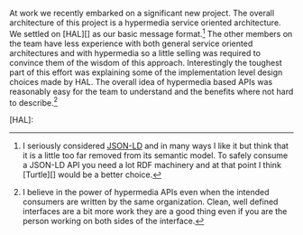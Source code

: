 At work we recently embarked on a significant new project. The overall
architecture of this project is a hypermedia service oriented
architecture. We settled on [HAL][] as our basic message
format.[^not-json-ld] The other members on the team have less
experience with both general service oriented architectures and with
hypermedia so a little selling was required to convince them of the
wisdom of this approach. Interestingly the toughest part of this
effort was explaining some of the implementation level design choices
made by HAL. The overall idea of hypermedia based APIs was reasonably
easy for the team to understand and the benefits where not hard to
describe.[^hypermedia-for-internal]



[^not-json-ld]: I seriously considered [JSON-LD][] and in many ways I
like it but think that it is a little too far removed from its
semantic model. To safely consume a JSON-LD API you need a lot RDF
machinery and at that point I think [Turtle][] would be a better
choice.

[^hypermedia-for-internal]: I believe in the power of hypermedia APIs
even when the intended consumers are written by the same
organization. Clean, well defined interfaces are a bit more work they
are a good thing even if you are the person working on both sides of
the interface.

[JSON-LD]:
[Turtle]:
[HAL]: